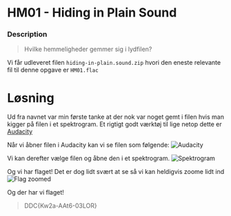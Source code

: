 # HM01 - Hiding in Plain Sound
### Description
>Hvilke hemmeligheder gemmer sig i lydfilen?

Vi får udleveret filen `hiding-in-plain.sound.zip` hvori den eneste relevante fil til denne opgave er `HM01.flac`

# Løsning
Ud fra navnet var min første tanke at der nok var noget gemt i filen hvis man kigger på filen i et spektrogram. Et rigtigt godt værktøj til lige netop dette er [Audacity](https://www.audacityteam.org/)

Når vi åbner filen i Audacity kan vi se filen som følgende:
![Audacity](/Images/Audacity.png)

Vi kan derefter vælge filen og åbne den i et spektrogram.
![Spektrogram](/Images/Flag.png)

Og vi har flaget! Det er dog lidt svært at se så vi kan heldigvis zoome lidt ind
![Flag zoomed](/Images/FlagZoom.png)

Og der har vi flaget!
>DDC{Kw2a-AAt6-03LOR}